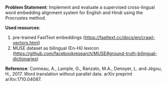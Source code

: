 **Problem Statement**: Implement and evaluate a supervised cross-lingual word embedding alignment system for English and Hindi using the Procrustes method.

**Used resources**:
1. pre-trained FastText embeddings (https://fasttext.cc/docs/en/crawl-vectors.html)
2. MUSE dataset as bilingual (En-Hi) lexicon (https://github.com/facebookresearch/MUSE#ground-truth-bilingual-dictionaries)

**Reference**:
Conneau, A., Lample, G., Ranzato, M.A., Denoyer, L. and Jégou, H., 2017. Word translation without parallel data. arXiv preprint arXiv:1710.04087.
